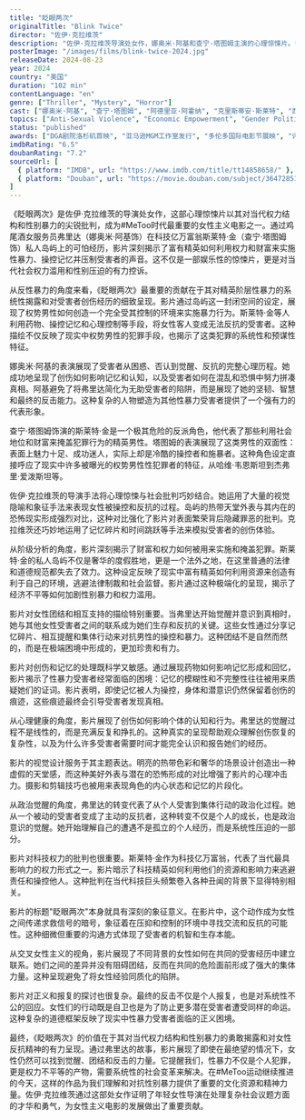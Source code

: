 ```yaml
---
title: "眨眼两次"
originalTitle: "Blink Twice"
director: "佐伊·克拉维茨"
description: "佐伊·克拉维茨导演处女作，娜奥米·阿基和查宁·塔图姆主演的心理惊悚片。讲述鸡尾酒女服务员弗里达受邀前往科技亿万富翁斯莱特·金的私人岛屿度假，却发现岛上的男性密谋进行邪恶活动的故事。影片深刻探讨了权力滥用、性暴力、集体创伤、女性团结以及富有精英阶层的腐败等重要议题，展现了女性在面对系统性压迫时的觉醒和反抗。"
posterImage: "/images/films/blink-twice-2024.jpg"
releaseDate: 2024-08-23
year: 2024
country: "美国"
duration: "102 min"
contentLanguage: "en"
genre: ["Thriller", "Mystery", "Horror"]
cast: ["娜奥米·阿基", "查宁·塔图姆", "阿德里亚·阿霍纳", "克里斯蒂安·斯莱特", "西蒙·雷克斯"]
topics: ["Anti-Sexual Violence", "Economic Empowerment", "Gender Politics", "Mental Health", "Intersectional Feminism", "Class Analysis", "Female Friendship", "Political Consciousness"]
status: "published"
awards: ["DGA剧院洛杉矶首映", "亚马逊MGM工作室发行", "多伦多国际电影节展映", "评论家选择奖提名"]
imdbRating: "6.5"
doubanRating: "7.2"
sourceUrl: [
  { platform: "IMDB", url: "https://www.imdb.com/title/tt14858658/" },
  { platform: "Douban", url: "https://movie.douban.com/subject/36472851/" }
]
---
```


《眨眼两次》是佐伊·克拉维茨的导演处女作，这部心理惊悚片以其对当代权力结构和性别暴力的尖锐批判，成为#MeToo时代最重要的女性主义电影之一。通过鸡尾酒女服务员弗里达（娜奥米·阿基饰）在科技亿万富翁斯莱特·金（查宁·塔图姆饰）私人岛屿上的可怕经历，影片深刻揭示了富有精英如何利用权力和财富来实施性暴力、操控记忆并压制受害者的声音。这不仅是一部娱乐性的惊悚片，更是对当代社会权力滥用和性别压迫的有力控诉。

从反性暴力的角度来看，《眨眼两次》最重要的贡献在于其对精英阶层性暴力的系统性揭露和对受害者创伤经历的细致呈现。影片通过岛屿这一封闭空间的设定，展现了权势男性如何创造一个完全受其控制的环境来实施暴力行为。斯莱特·金等人利用药物、操控记忆和心理控制等手段，将女性客人变成无法反抗的受害者。这种描绘不仅反映了现实中权势男性的犯罪手段，也揭示了这类犯罪的系统性和预谋性特征。

娜奥米·阿基的表演展现了受害者从困惑、否认到觉醒、反抗的完整心理历程。她成功地呈现了创伤如何影响记忆和认知，以及受害者如何在混乱和恐惧中努力拼凑真相。阿基避免了将弗里达简化为无助受害者的陷阱，而是展现了她的坚韧、智慧和最终的反击能力。这种复杂的人物塑造为其他性暴力受害者提供了一个强有力的代表形象。

查宁·塔图姆饰演的斯莱特·金是一个极其危险的反派角色，他代表了那些利用社会地位和财富来掩盖犯罪行为的精英男性。塔图姆的表演展现了这类男性的双面性：表面上魅力十足、成功迷人，实际上却是冷酷的操控者和施暴者。这种角色设定直接呼应了现实中许多被曝光的权势男性性犯罪者的特征，从哈维·韦恩斯坦到杰弗里·爱泼斯坦等。

佐伊·克拉维茨的导演手法将心理惊悚与社会批判巧妙结合。她运用了大量的视觉隐喻和象征手法来表现女性被操控和反抗的过程。岛屿的热带天堂外表与其内在的恐怖现实形成强烈对比，这种对比强化了影片对表面繁荣背后隐藏罪恶的批判。克拉维茨还巧妙地运用了记忆碎片和时间跳跃等手法来模拟受害者的创伤体验。

从阶级分析的角度，影片深刻揭示了财富和权力如何被用来实施和掩盖犯罪。斯莱特·金的私人岛屿不仅是奢华的度假胜地，更是一个法外之地，在这里普通的法律和道德规范都失去了效力。这种设定反映了现实中富有精英如何利用资源来创造有利于自己的环境，逃避法律制裁和社会监督。影片通过这种极端化的呈现，揭示了经济不平等如何加剧性别暴力和权力滥用。

影片对女性团结和相互支持的描绘特别重要。当弗里达开始觉醒并意识到真相时，她与其他女性受害者之间的联系成为她们生存和反抗的关键。这些女性通过分享记忆碎片、相互提醒和集体行动来对抗男性的操控和暴力。这种团结不是自然而然的，而是在极端困境中形成的，更加珍贵和有力。

影片对创伤和记忆的处理既科学又敏感。通过展现药物如何影响记忆形成和回忆，影片揭示了性暴力受害者经常面临的困境：记忆的模糊性和不完整性往往被用来质疑她们的证词。影片表明，即使记忆被人为操控，身体和潜意识仍然保留着创伤的痕迹，这些痕迹最终会引导受害者发现真相。

从心理健康的角度，影片展现了创伤如何影响个体的认知和行为。弗里达的觉醒过程不是线性的，而是充满反复和挣扎的。这种真实的呈现帮助观众理解创伤恢复的复杂性，以及为什么许多受害者需要时间才能完全认识和报告她们的经历。

影片的视觉设计服务于其主题表达。明亮的热带色彩和奢华的场景设计创造出一种虚假的天堂感，而这种美好外表与潜在的恐怖形成的对比增强了影片的心理冲击力。摄影和剪辑技巧也被用来表现角色的内心状态和记忆的片段化。

从政治觉醒的角度，弗里达的转变代表了从个人受害到集体行动的政治化过程。她从一个被动的受害者变成了主动的反抗者，这种转变不仅是个人的成长，也是政治意识的觉醒。她开始理解自己的遭遇不是孤立的个人经历，而是系统性压迫的一部分。

影片对科技权力的批判也很重要。斯莱特·金作为科技亿万富翁，代表了当代最具影响力的权力形式之一。影片暗示了科技精英如何利用他们的资源和影响力来逃避责任和操控他人。这种批判在当代科技巨头频繁卷入各种丑闻的背景下显得特别相关。

影片的标题"眨眼两次"本身就具有深刻的象征意义。在影片中，这个动作成为女性之间传递求救信号的暗号，象征着在压抑和控制的环境中寻找交流和反抗的可能性。这种细微但重要的沟通方式体现了受害者的机智和生存本能。

从交叉女性主义的视角，影片展现了不同背景的女性如何在共同的受害经历中建立联系。她们之间的差异并没有阻碍团结，反而在共同的危险面前形成了强大的集体力量。这种呈现避免了将女性经验同质化的陷阱。

影片对正义和报复的探讨也很复杂。最终的反击不仅是个人报复，也是对系统性不公的回应。女性们的行动既是自卫也是为了防止更多潜在受害者遭受同样的命运。这种复杂的道德框架反映了现实中性暴力受害者面临的正义困境。

最终，《眨眼两次》的价值在于其对当代权力结构和性别暴力的勇敢揭露和对女性反抗精神的有力呈现。通过弗里达的故事，影片展现了即使在最绝望的情况下，女性仍然可以找到觉醒、团结和反击的力量。它提醒我们，性暴力不仅是个人犯罪，更是权力不平等的产物，需要系统性的社会变革来解决。在#MeToo运动继续推进的今天，这样的作品为我们理解和对抗性别暴力提供了重要的文化资源和精神力量。佐伊·克拉维茨通过这部处女作证明了年轻女性导演在处理复杂社会议题方面的才华和勇气，为女性主义电影的发展做出了重要贡献。